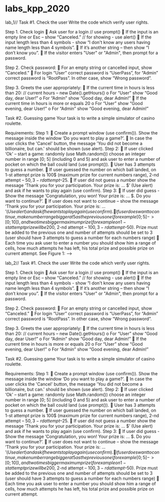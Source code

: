 # labs_kpp_2020
 lab_1// Task #1. Check the user
Write the code which verify user rights.

Step 1. Check login
	Ask user for a login // use prompt()
	If the input is an empty line or Esc – show “Canceled.” // for showing - use alert()
	If the input length less than 4 symbols - show “I don't know any users having name length less than 4 symbols”. 
	If it’s another string – then show “I don’t know you”.
	If the visitor enters "User" or "Admin", then prompt for a password.

Step 2. Check password:
	For an empty string or cancelled input, show “Canceled.”
	For login “User” correct password is “UserPass”, for “Admin” correct password is  “RootPass”. In other case, show “Wrong password”.

Step 3. Greets the user appropriately:
	If the current time in hours is less than 20: // current hours – new Date().getHours()
o	For “User” show “Good day, dear User!”
o	For “Admin” show “Good day, dear Admin!”
	If the current time in hours is more or equals 20
o	For “User” show “Good evening, dear User!”
o	For “Admin” show “Good evening, dear Admin!”


Task #2. Guessing game
Your task is to write a simple simulator of casino roulette. 

Requirements:
Step 1:
	Create a prompt window (use confirm()). Show the message inside the window ‘Do you want to play a game?’.
	In case the user clicks the 'Cancel' button, the message 'You did not become a billionaire, but can.' should be shown (use alert).
Step 2:
	If user clicked ‘Ok’ – start a game: randomly (use Math.random()) choose an integer number in range [0; 5] (including 0 and 5) and ask user to enter a number of pocket on which the ball could land (use prompt()).
	User has 3 attempts to guess a number.
	If user guessed the number on which ball landed, on 1-st attempt prize is 100$ (maximum prize for current numbers range), 2-nd attempt – 50$, 3-rd attempt – 25$. 
	If user did not guess a number show the message ‘Thank you for your participation. Your prize is: … $’ (Use alert) and ask if he wants to play again (use confirm).
Step 3:
	If user did guess - Show the message ‘Congratulation, you won!   Your prize is: … $. Do you want to continue?’.
	If user does not want to continue – show the message ‘Thank you for your participation. Your prize is: … $’ (Use alert) and ask if he wants to play again (use confirm).
	If user does want to continue, make number range bigger at 5 as the previous one (for example [0; 5] -> [0; 10]), and two times bigger maximum prize (for example on 1-st attempt prize will be 200$, 2-nd attempt – 100$, 3-rd attempt – 50$). Prize must be added to the previous one and number of attempts should be set to 3 (user should have 3 attempts to guess a number for each numbers range)
	Each time you ask user to enter a number you should show him a range of cells, how much attempts he has left, his total prize and possible prize on current attempt. See Figure 1: -->

 
lab_2// Task #1. Check the user
Write the code which verify user rights.

Step 1. Check login
	Ask user for a login // use prompt()
	If the input is an empty line or Esc – show “Canceled.” // for showing - use alert()
	If the input length less than 4 symbols - show “I don't know any users having name length less than 4 symbols”. 
	If it’s another string – then show “I don’t know you”.
	If the visitor enters "User" or "Admin", then prompt for a password.

Step 2. Check password:
	For an empty string or cancelled input, show “Canceled.”
	For login “User” correct password is “UserPass”, for “Admin” correct password is  “RootPass”. In other case, show “Wrong password”.

Step 3. Greets the user appropriately:
	If the current time in hours is less than 20: // current hours – new Date().getHours()
o	For “User” show “Good day, dear User!”
o	For “Admin” show “Good day, dear Admin!”
	If the current time in hours is more or equals 20
o	For “User” show “Good evening, dear User!”
o	For “Admin” show “Good evening, dear Admin!”


Task #2. Guessing game
Your task is to write a simple simulator of casino roulette. 

Requirements:
Step 1:
	Create a prompt window (use confirm()). Show the message inside the window ‘Do you want to play a game?’.
	In case the user clicks the 'Cancel' button, the message 'You did not become a billionaire, but can.' should be shown (use alert).
Step 2:
	If user clicked ‘Ok’ – start a game: randomly (use Math.random()) choose an integer number in range [0; 5] (including 0 and 5) and ask user to enter a number of pocket on which the ball could land (use prompt()).
	User has 3 attempts to guess a number.
	If user guessed the number on which ball landed, on 1-st attempt prize is 100$ (maximum prize for current numbers range), 2-nd attempt – 50$, 3-rd attempt – 25$. 
	If user did not guess a number show the message ‘Thank you for your participation. Your prize is: … $’ (Use alert) and ask if he wants to play again (use confirm).
Step 3:
	If user did guess - Show the message ‘Congratulation, you won!   Your prize is: … $. Do you want to continue?’.
	If user does not want to continue – show the message ‘Thank you for your participation. Your prize is: … $’ (Use alert) and ask if he wants to play again (use confirm).
	If user does want to continue, make number range bigger at 5 as the previous one (for example [0; 5] -> [0; 10]), and two times bigger maximum prize (for example on 1-st attempt prize will be 200$, 2-nd attempt – 100$, 3-rd attempt – 50$). Prize must be added to the previous one and number of attempts should be set to 3 (user should have 3 attempts to guess a number for each numbers range)
	Each time you ask user to enter a number you should show him a range of cells, how much attempts he has left, his total prize and possible prize on current attempt. 

